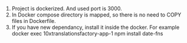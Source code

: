 1. Project is dockerized. And used port is 3000.
2. In Docker compose directory is mapped, so there is no need to COPY files in Dockerfile.
3. If you have new dependancy, install it inside the docker. For example docker exec 10xtranslationsfactory-app-1 npm install date-fns
